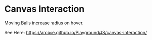 # Canvas Interaction

Moving Balls increase radius on hover.

See Here: https://arobce.github.io/Playground/JS/canvas-interaction/